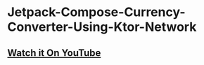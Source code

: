 # Jetpack-Compose-Currency-Converter-Using-Ktor-Network

## [Watch it On YouTube](https://youtu.be/emIj4Ks7uIM)
